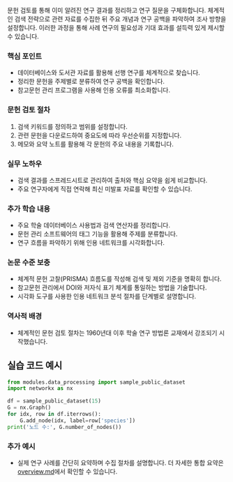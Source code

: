 문헌 검토를 통해 이미 알려진 연구 결과를 정리하고 연구 질문을 구체화합니다. 체계적인 검색 전략으로 관련 자료를 수집한 뒤 주요 개념과 연구 공백을 파악하여 조사 방향을 설정합니다. 이러한 과정을 통해 사례 연구의 필요성과 기대 효과를 설득력 있게 제시할 수 있습니다.

### 핵심 포인트
* 데이터베이스와 도서관 자료를 활용해 선행 연구를 체계적으로 찾습니다.
* 정리한 문헌을 주제별로 분류하여 연구 공백을 확인합니다.
* 참고문헌 관리 프로그램을 사용해 인용 오류를 최소화합니다.

### 문헌 검토 절차
1. 검색 키워드를 정의하고 범위를 설정합니다.
2. 관련 문헌을 다운로드하여 중요도에 따라 우선순위를 지정합니다.
3. 메모와 요약 노트를 활용해 각 문헌의 주요 내용을 기록합니다.

### 실무 노하우
* 검색 결과를 스프레드시트로 관리하여 출처와 핵심 요약을 쉽게 비교합니다.
* 주요 연구자에게 직접 연락해 최신 미발표 자료를 확인할 수 있습니다.

### 추가 학습 내용
* 주요 학술 데이터베이스 사용법과 검색 연산자를 정리합니다.
* 문헌 관리 소프트웨어의 태그 기능을 활용해 주제를 분류합니다.
* 연구 흐름을 파악하기 위해 인용 네트워크를 시각화합니다.

### 논문 수준 보충
* 체계적 문헌 고찰(PRISMA) 흐름도를 작성해 검색 및 제외 기준을 명확히 합니다.
* 참고문헌 관리에서 DOI와 저자식 표기 체계를 통일하는 방법을 기술합니다.
* 시각화 도구를 사용한 인용 네트워크 분석 절차를 단계별로 설명합니다.

### 역사적 배경
* 체계적인 문헌 검토 절차는 1960년대 이후 학술 연구 방법론 교재에서 강조되기 시작했습니다.
## 실습 코드 예시
```python
from modules.data_processing import sample_public_dataset
import networkx as nx

df = sample_public_dataset(15)
G = nx.Graph()
for idx, row in df.iterrows():
    G.add_node(idx, label=row['species'])
print('노드 수:', G.number_of_nodes())
```



### 추가 예시
- 실제 연구 사례를 간단히 요약하며 수집 절차를 설명합니다.
더 자세한 통합 요약은 [overview.md](../overview.md)에서 확인할 수 있습니다.
